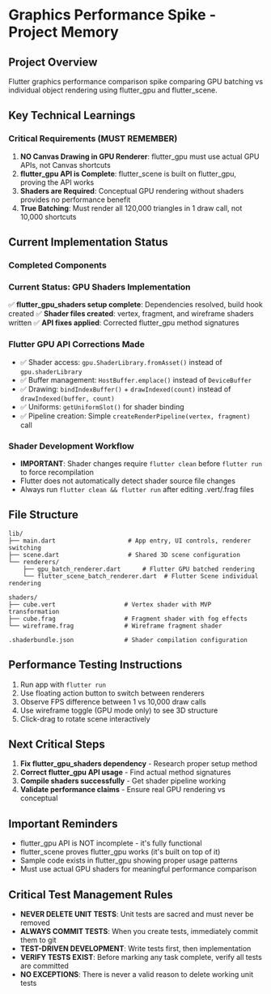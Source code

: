 # Graphics Performance Spike - Project Memory

## Project Overview
Flutter graphics performance comparison spike comparing GPU batching vs individual object rendering using flutter_gpu and flutter_scene.

## Key Technical Learnings

### Critical Requirements (MUST REMEMBER)
1. **NO Canvas Drawing in GPU Renderer**: flutter_gpu must use actual GPU APIs, not Canvas shortcuts
2. **flutter_gpu API is Complete**: flutter_scene is built on flutter_gpu, proving the API works
3. **Shaders are Required**: Conceptual GPU rendering without shaders provides no performance benefit
4. **True Batching**: Must render all 120,000 triangles in 1 draw call, not 10,000 shortcuts


## Current Implementation Status

### Completed Components

### Current Status: GPU Shaders Implementation
✅ **flutter_gpu_shaders setup complete**: Dependencies resolved, build hook created
✅ **Shader files created**: vertex, fragment, and wireframe shaders written
✅ **API fixes applied**: Corrected flutter_gpu method signatures

### Flutter GPU API Corrections Made
- ✅ Shader access: `gpu.ShaderLibrary.fromAsset()` instead of `gpu.shaderLibrary`
- ✅ Buffer management: `HostBuffer.emplace()` instead of `DeviceBuffer`
- ✅ Drawing: `bindIndexBuffer()` + `drawIndexed(count)` instead of `drawIndexed(buffer, count)`
- ✅ Uniforms: `getUniformSlot()` for shader binding
- ✅ Pipeline creation: Simple `createRenderPipeline(vertex, fragment)` call

### Shader Development Workflow
- **IMPORTANT**: Shader changes require `flutter clean` before `flutter run` to force recompilation
- Flutter does not automatically detect shader source file changes
- Always run `flutter clean && flutter run` after editing .vert/.frag files

## File Structure
```
lib/
├── main.dart                    # App entry, UI controls, renderer switching
├── scene.dart                   # Shared 3D scene configuration
└── renderers/
    ├── gpu_batch_renderer.dart      # Flutter GPU batched rendering
    └── flutter_scene_batch_renderer.dart  # Flutter Scene individual rendering

shaders/
├── cube.vert                   # Vertex shader with MVP transformation
├── cube.frag                   # Fragment shader with fog effects
└── wireframe.frag              # Wireframe fragment shader

.shaderbundle.json              # Shader compilation configuration
```

## Performance Testing Instructions
1. Run app with `flutter run`
2. Use floating action button to switch between renderers
3. Observe FPS difference between 1 vs 10,000 draw calls
4. Use wireframe toggle (GPU mode only) to see 3D structure
5. Click-drag to rotate scene interactively

## Next Critical Steps
1. **Fix flutter_gpu_shaders dependency** - Research proper setup method
2. **Correct flutter_gpu API usage** - Find actual method signatures
3. **Compile shaders successfully** - Get shader pipeline working
4. **Validate performance claims** - Ensure real GPU rendering vs conceptual

## Important Reminders
- flutter_gpu API is NOT incomplete - it's fully functional
- flutter_scene proves flutter_gpu works (it's built on top of it)
- Sample code exists in flutter_gpu showing proper usage patterns
- Must use actual GPU shaders for meaningful performance comparison

## Critical Test Management Rules
- **NEVER DELETE UNIT TESTS**: Unit tests are sacred and must never be removed
- **ALWAYS COMMIT TESTS**: When you create tests, immediately commit them to git
- **TEST-DRIVEN DEVELOPMENT**: Write tests first, then implementation
- **VERIFY TESTS EXIST**: Before marking any task complete, verify all tests are committed
- **NO EXCEPTIONS**: There is never a valid reason to delete working unit tests